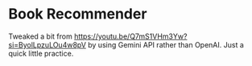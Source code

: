 # Book Recommender
Tweaked a bit from https://youtu.be/Q7mS1VHm3Yw?si=ByolLpzuLOu4w8pV by using Gemini API rather than OpenAI.
Just a quick little practice.